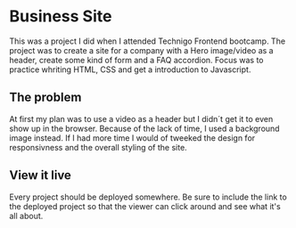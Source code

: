 # Business Site

This was a project I did when I attended Technigo Frontend bootcamp. The project was to create a site for a company with a Hero image/video as a header, create some kind of form and a FAQ accordion. Focus was to practice whriting HTML, CSS and get a introduction to Javascript.

## The problem

At first my plan was to use a video as a header but I didn´t get it to even show up in the browser. Because of the lack of time, I used a background image instead.
If I had more time I would of tweeked the design for responsivness and the overall styling of the site.


## View it live
Every project should be deployed somewhere. Be sure to include the link to the deployed project so that the viewer can click around and see what it's all about.
